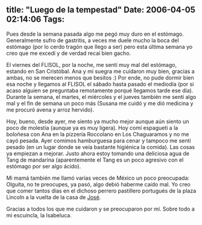 title: "Luego de la tempestad"
Date: 2006-04-05 02:14:06
Tags: 
---
<p>Pues desde la semana pasada algo me pegó muy duro en el estómago. Generalmente sufro de gastritis, a veces me duele mucho la boca del estómago (por lo cerdo tragón que llego a ser) pero esta última semana yo creo que me excedí y de verdad recaí bien gacho.</p>

<p>El viernes del FLISOL, por la noche, me sentí muy mal del estómago, estando en San Cristóbal. Ana y mi suegra me cuidaron muy bien, gracias a ambas, no se merecen menos que besitos :) Por ende, no pude dormir bien esa noche y llegamos al FLISOL el sábado hasta pasado el mediodía (por si acaso alguien se preguntaba remotamente porqué llegamos tarde ese día). Durante la semana, el martes, el miércoles y el jueves también me sentí algo mal y el fin de semana un poco más (Susana me cuidó y me dió medicina y me procuró avena y arroz hervido).</p>

<p>Hoy, bueno, desde ayer, me siento ya mucho mejor aunque aún siento un poco de molestia (aunque ya es muy ligera). Hoy comí espagueti a la boloñesa con Ana en la pizzería Roccolano en Los Chaguaramos y no me cayó pesada. Ayer comimos hamburguesa para cenar y tampoco me sentí pesado (en un lugar donde se veía bastante higiénica la comida). Las cosas ya empiezan a mejorar. Justo ahora estoy tomando una deliciosa agua de Tang de mandarina (aparentemente el Tang es un poco agresivo con el estómago por ser algo ácido).</p>

<p>Mi mamá también me llamó varias veces de México un poco preocupada: Olguita, no te preocupes, ya pasó, algo debió haberme caído mal. Yo creo que comer tantos días en el dichoso perrero pastillero portugués de la plaza Lincoln a la vuelta de la casa de <a target="_blank" href="http://www.bureado.com.ve">José</a>.</p>

<p>Gracias a todos los que me cuidaron y se preocuparon por mí. Sobre todo a mi escuincla, la Isabeluca.</p>
